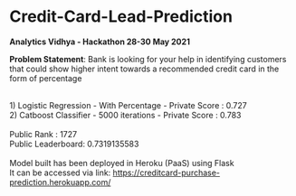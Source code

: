 # Credit-Card-Lead-Prediction
<b>Analytics Vidhya - Hackathon 28-30 May 2021</b>


<b>Problem Statement</b>: Bank is looking for your help in identifying customers that could show higher intent towards a recommended credit card in the form of percentage 

<br/> 1) Logistic Regression - With Percentage - Private Score : 0.727
<br/> 2) Catboost Classifier - 5000 iterations - Private Score : 0.783
<br/>
<br/> Public Rank : 1727 
<br/> Public Leaderboard: 0.7319135583
<br/>
<br/> Model built has been deployed in Heroku (PaaS) using Flask
<br/> It can be accessed via link: https://creditcard-purchase-prediction.herokuapp.com/
